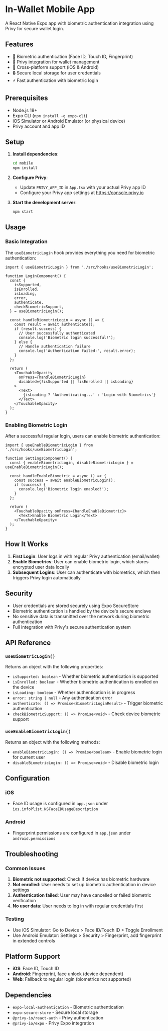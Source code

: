 # In-Wallet Mobile App

A React Native Expo app with biometric authentication integration using Privy for secure wallet login.

## Features

- 🔐 Biometric authentication (Face ID, Touch ID, Fingerprint)
- 🔑 Privy integration for wallet management
- 📱 Cross-platform support (iOS & Android)
- 🔒 Secure local storage for user credentials
- ⚡ Fast authentication with biometric login

## Prerequisites

- Node.js 18+ 
- Expo CLI (`npm install -g expo-cli`)
- iOS Simulator or Android Emulator (or physical device)
- Privy account and app ID

## Setup

1. **Install dependencies**:
   ```bash
   cd mobile
   npm install
   ```

2. **Configure Privy**:
   - Update `PRIVY_APP_ID` in `App.tsx` with your actual Privy app ID
   - Configure your Privy app settings at https://console.privy.io

3. **Start the development server**:
   ```bash
   npm start
   ```

## Usage

### Basic Integration

The `useBiometricLogin` hook provides everything you need for biometric authentication:

```tsx
import { useBiometricLogin } from './src/hooks/useBiometricLogin';

function LoginComponent() {
  const {
    isSupported,
    isEnrolled,
    isLoading,
    error,
    authenticate,
    checkBiometricSupport,
  } = useBiometricLogin();

  const handleBiometricLogin = async () => {
    const result = await authenticate();
    if (result.success) {
      // User successfully authenticated
      console.log('Biometric login successful!');
    } else {
      // Handle authentication failure
      console.log('Authentication failed:', result.error);
    }
  };

  return (
    <TouchableOpacity 
      onPress={handleBiometricLogin}
      disabled={!isSupported || !isEnrolled || isLoading}
    >
      <Text>
        {isLoading ? 'Authenticating...' : 'Login with Biometrics'}
      </Text>
    </TouchableOpacity>
  );
}
```

### Enabling Biometric Login

After a successful regular login, users can enable biometric authentication:

```tsx
import { useEnableBiometricLogin } from './src/hooks/useBiometricLogin';

function SettingsComponent() {
  const { enableBiometricLogin, disableBiometricLogin } = useEnableBiometricLogin();

  const handleEnableBiometric = async () => {
    const success = await enableBiometricLogin();
    if (success) {
      console.log('Biometric login enabled!');
    }
  };

  return (
    <TouchableOpacity onPress={handleEnableBiometric}>
      <Text>Enable Biometric Login</Text>
    </TouchableOpacity>
  );
}
```

## How It Works

1. **First Login**: User logs in with regular Privy authentication (email/wallet)
2. **Enable Biometrics**: User can enable biometric login, which stores encrypted user data locally
3. **Subsequent Logins**: User can authenticate with biometrics, which then triggers Privy login automatically

## Security

- User credentials are stored securely using Expo SecureStore
- Biometric authentication is handled by the device's secure enclave
- No sensitive data is transmitted over the network during biometric authentication
- Full integration with Privy's secure authentication system

## API Reference

### `useBiometricLogin()`

Returns an object with the following properties:

- `isSupported: boolean` - Whether biometric authentication is supported
- `isEnrolled: boolean` - Whether biometric authentication is enrolled on the device
- `isLoading: boolean` - Whether authentication is in progress
- `error: string | null` - Any authentication error
- `authenticate: () => Promise<BiometricLoginResult>` - Trigger biometric authentication
- `checkBiometricSupport: () => Promise<void>` - Check device biometric support

### `useEnableBiometricLogin()`

Returns an object with the following methods:

- `enableBiometricLogin: () => Promise<boolean>` - Enable biometric login for current user
- `disableBiometricLogin: () => Promise<void>` - Disable biometric login

## Configuration

### iOS
- Face ID usage is configured in `app.json` under `ios.infoPlist.NSFaceIDUsageDescription`

### Android
- Fingerprint permissions are configured in `app.json` under `android.permissions`

## Troubleshooting

### Common Issues

1. **Biometric not supported**: Check if device has biometric hardware
2. **Not enrolled**: User needs to set up biometric authentication in device settings
3. **Authentication failed**: User may have cancelled or failed biometric verification
4. **No user data**: User needs to log in with regular credentials first

### Testing

- Use iOS Simulator: Go to Device > Face ID/Touch ID > Toggle Enrollment
- Use Android Emulator: Settings > Security > Fingerprint, add fingerprint in extended controls

## Platform Support

- **iOS**: Face ID, Touch ID
- **Android**: Fingerprint, face unlock (device dependent)
- **Web**: Fallback to regular login (biometrics not supported)

## Dependencies

- `expo-local-authentication` - Biometric authentication
- `expo-secure-store` - Secure local storage
- `@privy-io/react-auth` - Privy authentication
- `@privy-io/expo` - Privy Expo integration
